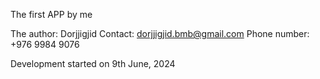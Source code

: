 The first APP by me

The author: Dorjjigjid
Contact: dorjjigjid.bmb@gmail.com
Phone number: +976 9984 9076

Development started on 9th June, 2024

